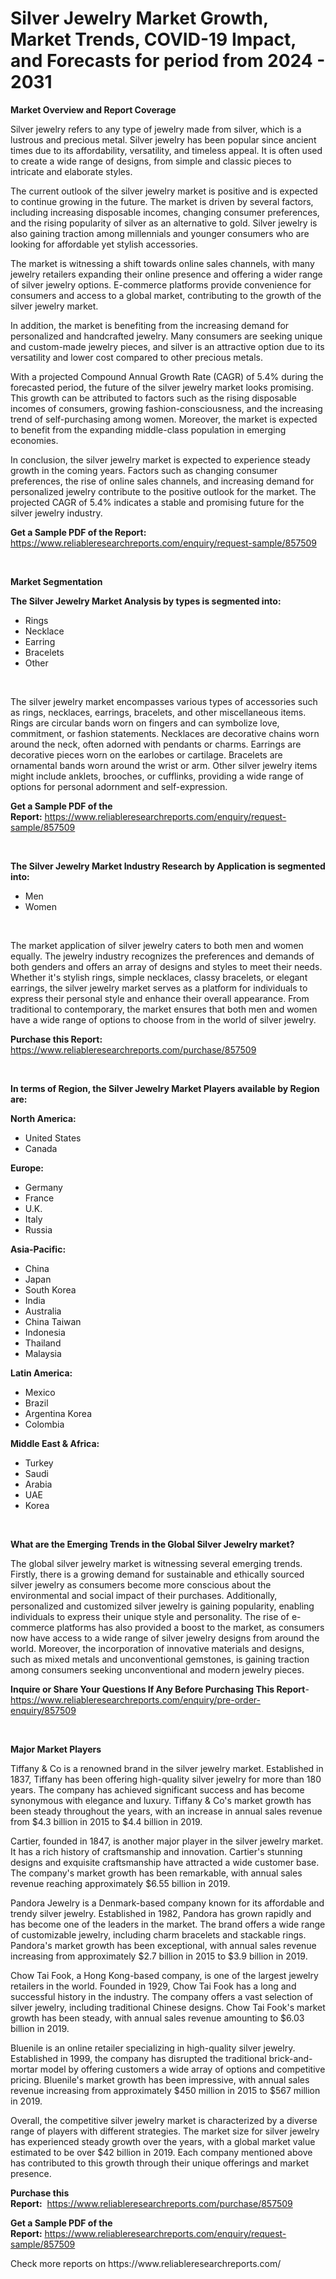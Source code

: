 <p><h1>Silver Jewelry Market Growth, Market Trends, COVID-19 Impact, and Forecasts for period from 2024 - 2031</h1></p><p><strong>Market Overview and Report Coverage</strong></p>
<p><p>Silver jewelry refers to any type of jewelry made from silver, which is a lustrous and precious metal. Silver jewelry has been popular since ancient times due to its affordability, versatility, and timeless appeal. It is often used to create a wide range of designs, from simple and classic pieces to intricate and elaborate styles.</p><p>The current outlook of the silver jewelry market is positive and is expected to continue growing in the future. The market is driven by several factors, including increasing disposable incomes, changing consumer preferences, and the rising popularity of silver as an alternative to gold. Silver jewelry is also gaining traction among millennials and younger consumers who are looking for affordable yet stylish accessories.</p><p>The market is witnessing a shift towards online sales channels, with many jewelry retailers expanding their online presence and offering a wider range of silver jewelry options. E-commerce platforms provide convenience for consumers and access to a global market, contributing to the growth of the silver jewelry market.</p><p>In addition, the market is benefiting from the increasing demand for personalized and handcrafted jewelry. Many consumers are seeking unique and custom-made jewelry pieces, and silver is an attractive option due to its versatility and lower cost compared to other precious metals.</p><p>With a projected Compound Annual Growth Rate (CAGR) of 5.4% during the forecasted period, the future of the silver jewelry market looks promising. This growth can be attributed to factors such as the rising disposable incomes of consumers, growing fashion-consciousness, and the increasing trend of self-purchasing among women. Moreover, the market is expected to benefit from the expanding middle-class population in emerging economies.</p><p>In conclusion, the silver jewelry market is expected to experience steady growth in the coming years. Factors such as changing consumer preferences, the rise of online sales channels, and increasing demand for personalized jewelry contribute to the positive outlook for the market. The projected CAGR of 5.4% indicates a stable and promising future for the silver jewelry industry.</p></p>
<p><strong>Get a Sample PDF of the Report:</strong> <a href="https://www.reliableresearchreports.com/enquiry/request-sample/857509">https://www.reliableresearchreports.com/enquiry/request-sample/857509</a></p>
<p>&nbsp;</p>
<p><strong>Market Segmentation</strong></p>
<p><strong>The Silver Jewelry Market Analysis by types is segmented into:</strong></p>
<p><ul><li>Rings</li><li>Necklace</li><li>Earring</li><li>Bracelets</li><li>Other</li></ul></p>
<p>&nbsp;</p>
<p><p>The silver jewelry market encompasses various types of accessories such as rings, necklaces, earrings, bracelets, and other miscellaneous items. Rings are circular bands worn on fingers and can symbolize love, commitment, or fashion statements. Necklaces are decorative chains worn around the neck, often adorned with pendants or charms. Earrings are decorative pieces worn on the earlobes or cartilage. Bracelets are ornamental bands worn around the wrist or arm. Other silver jewelry items might include anklets, brooches, or cufflinks, providing a wide range of options for personal adornment and self-expression.</p></p>
<p><strong>Get a Sample PDF of the Report:</strong>&nbsp;<a href="https://www.reliableresearchreports.com/enquiry/request-sample/857509">https://www.reliableresearchreports.com/enquiry/request-sample/857509</a></p>
<p>&nbsp;</p>
<p><strong>The Silver Jewelry Market Industry Research by Application is segmented into:</strong></p>
<p><ul><li>Men</li><li>Women</li></ul></p>
<p>&nbsp;</p>
<p><p>The market application of silver jewelry caters to both men and women equally. The jewelry industry recognizes the preferences and demands of both genders and offers an array of designs and styles to meet their needs. Whether it's stylish rings, simple necklaces, classy bracelets, or elegant earrings, the silver jewelry market serves as a platform for individuals to express their personal style and enhance their overall appearance. From traditional to contemporary, the market ensures that both men and women have a wide range of options to choose from in the world of silver jewelry.</p></p>
<p><strong>Purchase this Report:</strong>&nbsp; <a href="https://www.reliableresearchreports.com/purchase/857509">https://www.reliableresearchreports.com/purchase/857509</a></p>
<p>&nbsp;</p>
<p><strong>In terms of Region, the Silver Jewelry Market Players available by Region are:</strong></p>
<p>
    <p> <strong> North America: </strong>
        <ul>
            <li>United States</li>
            <li>Canada</li>
        </ul>
        </p> 
    <p> <strong> Europe: </strong>
        <ul>
            <li>Germany</li>
            <li>France</li>
            <li>U.K.</li>
            <li>Italy</li>
            <li>Russia</li>
        </ul>
        </p> 
    <p> <strong> Asia-Pacific: </strong>
        <ul>
            <li>China</li>
            <li>Japan</li>
            <li>South Korea</li>
            <li>India</li>
            <li>Australia</li>
            <li>China Taiwan</li>
            <li>Indonesia</li>
            <li>Thailand</li>
            <li>Malaysia</li>
        </ul>
        </p> 
    <p> <strong> Latin America: </strong>
        <ul>
            <li>Mexico</li>
            <li>Brazil</li>
            <li>Argentina Korea</li>
            <li>Colombia</li>
        </ul>
        </p> 
    <p> <strong> Middle East & Africa: </strong>
        <ul>
            <li>Turkey</li>
            <li>Saudi</li>
            <li>Arabia</li>
            <li>UAE</li>
            <li>Korea</li>
        </ul>
    </p>
    </p>
<p>&nbsp;</p>
<p><strong>What are the Emerging Trends in the Global Silver Jewelry market?</strong></p>
<p><p>The global silver jewelry market is witnessing several emerging trends. Firstly, there is a growing demand for sustainable and ethically sourced silver jewelry as consumers become more conscious about the environmental and social impact of their purchases. Additionally, personalized and customized silver jewelry is gaining popularity, enabling individuals to express their unique style and personality. The rise of e-commerce platforms has also provided a boost to the market, as consumers now have access to a wide range of silver jewelry designs from around the world. Moreover, the incorporation of innovative materials and designs, such as mixed metals and unconventional gemstones, is gaining traction among consumers seeking unconventional and modern jewelry pieces.</p></p>
<p><strong>Inquire or Share Your Questions If Any Before Purchasing This Report</strong>- <a href="https://www.reliableresearchreports.com/enquiry/pre-order-enquiry/857509">https://www.reliableresearchreports.com/enquiry/pre-order-enquiry/857509</a></p>
<p>&nbsp;</p>
<p><strong>Major Market Players</strong></p>
<p><p>Tiffany & Co is a renowned brand in the silver jewelry market. Established in 1837, Tiffany has been offering high-quality silver jewelry for more than 180 years. The company has achieved significant success and has become synonymous with elegance and luxury. Tiffany & Co's market growth has been steady throughout the years, with an increase in annual sales revenue from $4.3 billion in 2015 to $4.4 billion in 2019.</p><p>Cartier, founded in 1847, is another major player in the silver jewelry market. It has a rich history of craftsmanship and innovation. Cartier's stunning designs and exquisite craftsmanship have attracted a wide customer base. The company's market growth has been remarkable, with annual sales revenue reaching approximately $6.55 billion in 2019.</p><p>Pandora Jewelry is a Denmark-based company known for its affordable and trendy silver jewelry. Established in 1982, Pandora has grown rapidly and has become one of the leaders in the market. The brand offers a wide range of customizable jewelry, including charm bracelets and stackable rings. Pandora's market growth has been exceptional, with annual sales revenue increasing from approximately $2.7 billion in 2015 to $3.9 billion in 2019.</p><p>Chow Tai Fook, a Hong Kong-based company, is one of the largest jewelry retailers in the world. Founded in 1929, Chow Tai Fook has a long and successful history in the industry. The company offers a vast selection of silver jewelry, including traditional Chinese designs. Chow Tai Fook's market growth has been steady, with annual sales revenue amounting to $6.03 billion in 2019.</p><p>Bluenile is an online retailer specializing in high-quality silver jewelry. Established in 1999, the company has disrupted the traditional brick-and-mortar model by offering customers a wide array of options and competitive pricing. Bluenile's market growth has been impressive, with annual sales revenue increasing from approximately $450 million in 2015 to $567 million in 2019.</p><p>Overall, the competitive silver jewelry market is characterized by a diverse range of players with different strategies. The market size for silver jewelry has experienced steady growth over the years, with a global market value estimated to be over $42 billion in 2019. Each company mentioned above has contributed to this growth through their unique offerings and market presence.</p></p>
<p><strong>Purchase this Report:</strong>&nbsp;&nbsp;<a href="https://www.reliableresearchreports.com/purchase/857509">https://www.reliableresearchreports.com/purchase/857509</a></p>
<p></p>
<p><strong>Get a Sample PDF of the Report:</strong>&nbsp;<a href="https://www.reliableresearchreports.com/enquiry/request-sample/857509">https://www.reliableresearchreports.com/enquiry/request-sample/857509</a></p>
<p>Check more reports on https://www.reliableresearchreports.com/</p>